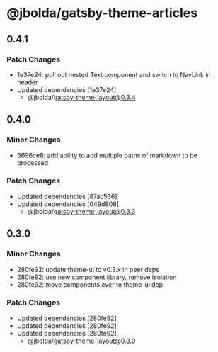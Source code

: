 # @jbolda/gatsby-theme-articles

## 0.4.1

### Patch Changes

- 1e37e24: pull out nested Text component and switch to NavLink in header
- Updated dependencies [1e37e24]
  - @jbolda/gatsby-theme-layout@0.3.4

## 0.4.0

### Minor Changes

- 6696ce8: add ability to add multiple paths of markdown to be processed

### Patch Changes

- Updated dependencies [87ac536]
- Updated dependencies [049d808]
  - @jbolda/gatsby-theme-layout@0.3.3

## 0.3.0

### Minor Changes

- 280fe92: update theme-ui to v0.3.x in peer deps
- 280fe92: use new component library, remove isolation
- 280fe92: move components over to theme-ui dep

### Patch Changes

- Updated dependencies [280fe92]
- Updated dependencies [280fe92]
- Updated dependencies [280fe92]
  - @jbolda/gatsby-theme-layout@0.3.0
